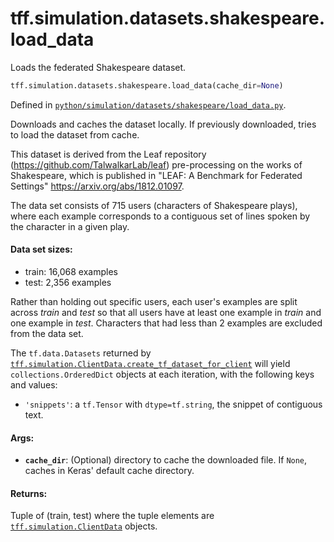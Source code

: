 <div itemscope itemtype="http://developers.google.com/ReferenceObject">
<meta itemprop="name" content="tff.simulation.datasets.shakespeare.load_data" />
<meta itemprop="path" content="Stable" />
</div>

# tff.simulation.datasets.shakespeare.load_data

Loads the federated Shakespeare dataset.

```python
tff.simulation.datasets.shakespeare.load_data(cache_dir=None)
```

Defined in
[`python/simulation/datasets/shakespeare/load_data.py`](http://github.com/tensorflow/federated/tree/master/tensorflow_federated/python/simulation/datasets/shakespeare/load_data.py).

<!-- Placeholder for "Used in" -->

Downloads and caches the dataset locally. If previously downloaded, tries to
load the dataset from cache.

This dataset is derived from the Leaf repository
(https://github.com/TalwalkarLab/leaf) pre-processing on the works of
Shakespeare, which is published in "LEAF: A Benchmark for Federated Settings"
https://arxiv.org/abs/1812.01097.

The data set consists of 715 users (characters of Shakespeare plays), where each
example corresponds to a contiguous set of lines spoken by the character in a
given play.

#### Data set sizes:

-   train: 16,068 examples
-   test: 2,356 examples

Rather than holding out specific users, each user's examples are split across
_train_ and _test_ so that all users have at least one example in _train_ and
one example in _test_. Characters that had less than 2 examples are excluded
from the data set.

The `tf.data.Datasets` returned by
<a href="../../../../tff/simulation/ClientData.md#create_tf_dataset_for_client"><code>tff.simulation.ClientData.create_tf_dataset_for_client</code></a>
will yield `collections.OrderedDict` objects at each iteration, with the
following keys and values:

-   `'snippets'`: a `tf.Tensor` with `dtype=tf.string`, the snippet of
    contiguous text.

#### Args:

*   <b>`cache_dir`</b>: (Optional) directory to cache the downloaded file. If
    `None`, caches in Keras' default cache directory.

#### Returns:

Tuple of (train, test) where the tuple elements are
<a href="../../../../tff/simulation/ClientData.md"><code>tff.simulation.ClientData</code></a>
objects.
